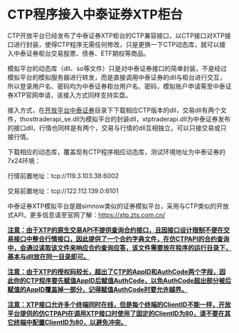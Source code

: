 # CTP程序接入中泰证券XTP柜台

CTP开放平台已经发布了中泰证券XTP柜台的CTP兼容接口，以CTP接口对XTP接口进行封装，使得CTP程序无需任何修改，只是更换一下CTP动态库，就可以接入中泰证券柜台交易股票、债券、ETF期权等商品。

模拟平台的动态库（dll、so等文件）只是对中泰证券接口的简单封装，不是经过模拟平台的模拟服务器进行转发，而是直接调用中泰证券的dll与柜台进行交互，所以登录用户名、密码均为中泰证券柜台用户名、密码，模拟账户申请需至中泰证券XTP官网申请，该接入方式同样支持实盘。

接入方式，在[开放平台中泰证券](https://github.com/krenx1983/openctp/tree/master/ctp2%E4%B8%AD%E6%B3%B0%E8%AF%81%E5%88%B8XTP)目录下下载相应CTP版本的dll，交易dll有两个文件，thosttraderapi_se.dll为模拟平台的封装dll，xtptraderapi.dll为中泰证券发布的接口dll，行情也同样是有两个，交易与行情的dll互相独立，可以只接交易或只接行情。

下载相应的动态库，覆盖现有CTP程序相应动态库，测试环境地址为中泰证券的7x24环境：

行情前置地址：tcp://119.3.103.38:6002

交易前置地址：tcp://122.112.139.0:6101

中泰证券XTP模拟平台是跟simnow类似的证券模拟平台，采用与CTP类似的开放式API，更多信息请至官网了解：https://xtp.zts.com.cn/

**<u>注意：由于XTP的原生交易API不提供查询合约接口，且因接口设计限制不便在交易接口中整合行情接口，因此提供了一个合约字典文件，在仿CTPAPI的合约查询中，会通过读取该文件来响应合约查询应答，该文件需要放在程序的运行目录下，基本与dll放在同一目录即可。</u>**

**<u>注意：由于XTP的授权码较长，超出了CTP的AppID和AuthCode两个字段，因此你的CTP程序要先赋值AppID后赋值AuthCode，以免AuthCode超出部分被后赋值的AppID覆盖掉一部分，记得赋值AuthCode时要允许越界。</u>**

**<u>注意：XTP接口允许多个终端同时在线，但是每个终端的ClientID不能一样，开放平台提供的仿CTPAPI在调用XTP接口时使用了固定的ClientID为80，请不要在其它终端中配置ClientID为80，以避免冲突。</u>**
